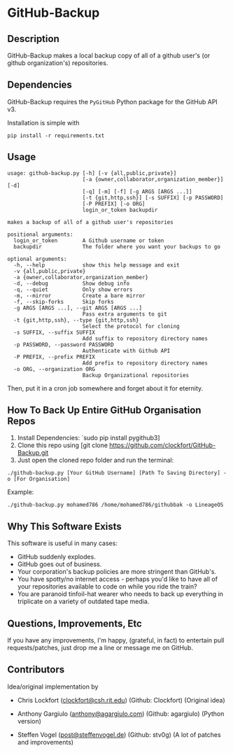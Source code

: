 GitHub-Backup
============================

Description
----------------------------

GitHub-Backup makes a local backup copy of all of a github user's (or github organization's) repositories.

Dependencies
----------------------------

GitHub-Backup requires the `PyGitHub` Python package for the GitHub API v3.

Installation is simple with

	pip install -r requirements.txt

Usage
----------------------------

````
usage: github-backup.py [-h] [-v {all,public,private}]
                        [-a {owner,collaborator,organization_member}] [-d]
                        [-q] [-m] [-f] [-g ARGS [ARGS ...]]
                        [-t {git,http,ssh}] [-s SUFFIX] [-p PASSWORD]
                        [-P PREFIX] [-o ORG]
                        login_or_token backupdir

makes a backup of all of a github user's repositories

positional arguments:
  login_or_token        A Github username or token
  backupdir             The folder where you want your backups to go

optional arguments:
  -h, --help            show this help message and exit
  -v {all,public,private}
  -a {owner,collaborator,organization_member}
  -d, --debug           Show debug info
  -q, --quiet           Only show errors
  -m, --mirror          Create a bare mirror
  -f, --skip-forks      Skip forks
  -g ARGS [ARGS ...], --git ARGS [ARGS ...]
                        Pass extra arguments to git
  -t {git,http,ssh}, --type {git,http,ssh}
                        Select the protocol for cloning
  -s SUFFIX, --suffix SUFFIX
                        Add suffix to repository directory names
  -p PASSWORD, --password PASSWORD
                        Authenticate with Github API
  -P PREFIX, --prefix PREFIX
                        Add prefix to repository directory names
  -o ORG, --organization ORG
                        Backup Organizational repositories
````

Then, put it in a cron job somewhere and forget about it for eternity.

How To Back Up Entire GitHub Organisation Repos
-------------------------

1. Install Dependencies: `sudo pip install pygithub3]
2. Clone this repo using [git clone https://github.com/clockfort/GitHub-Backup.git
3. Just open the cloned repo folder and run the terminal:

```
./github-backup.py [Your GitHub Username] [Path To Saving Directory] -o [For Organisation]
```

Example:

```
./github-backup.py mohamed786 /home/mohamed786/githubbak -o LineageOS
```

Why This Software Exists
-------------------------
This software is useful in many cases:

  - GitHub suddenly explodes.
  - GitHub goes out of business.
  - Your corporation's backup policies are more stringent than GitHub's.
  - You have spotty/no internet access - perhaps you'd like to have all of your repositories available to code on while you ride the train?
  - You are paranoid tinfoil-hat wearer who needs to back up everything in triplicate on a variety of outdated tape media.


Questions, Improvements, Etc
-----------------------------

If you have any improvements, I'm happy, (grateful, in fact) to entertain pull requests/patches, just drop me a line or message me on GitHub.

Contributors
----------------------------

Idea/original implementation by 

- Chris Lockfort (clockfort@csh.rit.edu) (Github: Clockfort)
  (Original idea)

- Anthony Gargiulo (anthony@agargiulo.com) (Github: agargiulo)
  (Python version)

- Steffen Vogel (post@steffenvogel.de) (Github: stv0g)
  (A lot of patches and improvements)
